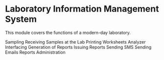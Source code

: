 # Laboratory Information Management System

This module covers the functions of a modern-day laboratory.

Sampling
Receiving Samples at the Lab
Printing Worksheets
Analyzer Interfacing
Generation of Reports
Issuing Reports
Sending SMS
Sending Emails
Reports
Administration
